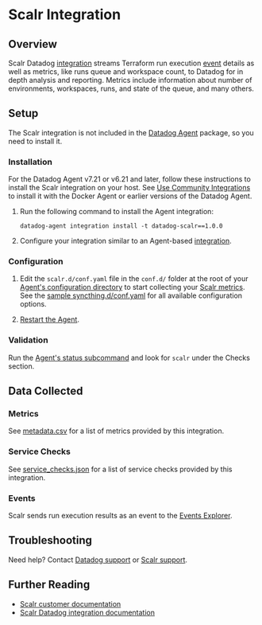 # Scalr Integration

## Overview

Scalr Datadog [integration][18] streams Terraform run execution [event][19] details as well as metrics, like runs queue and workspace count, to Datadog for in depth analysis and reporting.
Metrics include information about number of environments, workspaces, runs, and state of the queue, and many others.

## Setup
The Scalr integration is not included in the [Datadog Agent][2] package, so you need to install it.

### Installation

For the Datadog Agent v7.21 or v6.21 and later, follow these instructions to install the Scalr integration on your host. See [Use Community Integrations][3] to install it with the Docker Agent or earlier versions of the Datadog Agent.

1. Run the following command to install the Agent integration:

   ```shell
   datadog-agent integration install -t datadog-scalr==1.0.0
   ```

2. Configure your integration similar to an Agent-based [integration][4].

### Configuration

1. Edit the `scalr.d/conf.yaml` file in the `conf.d/` folder at the root of your [Agent's configuration directory][7] to start collecting your [Scalr metrics](#metrics). See the [sample syncthing.d/conf.yaml][8] for all available configuration options.

2. [Restart the Agent][9].

### Validation

Run the [Agent's status subcommand][10] and look for `scalr` under the Checks section.

## Data Collected

### Metrics

See [metadata.csv][11] for a list of metrics provided by this integration.

### Service Checks

See [service_checks.json][13] for a list of service checks provided by this integration.

### Events

Scalr sends run execution results as an event to the [Events Explorer][17].

## Troubleshooting

Need help? Contact [Datadog support][5] or [Scalr support][15].

## Further Reading

- [Scalr customer documentation][16]
- [Scalr Datadog integration documentation][14]

[1]: https://scalr.io
[2]: https://app.datadoghq.com/account/settings#agent
[3]: https://docs.datadoghq.com/agent/guide/use-community-integrations/
[4]: https://docs.datadoghq.com/getting_started/integrations/
[5]: https://docs.datadoghq.com/help/
[6]: https://docs.datadoghq.com/agent/guide/agent-commands/#agent-status-and-information
[7]: https://docs.datadoghq.com/agent/guide/agent-configuration-files/#agent-configuration-directory
[8]: https://github.com/DataDog/integrations-extras/blob/master/scalr/datadog_checks/scalr/data/conf.yaml.example
[9]: https://docs.datadoghq.com/agent/guide/agent-commands/#start-stop-and-restart-the-agent
[10]: https://docs.datadoghq.com/agent/guide/agent-commands/#service-status
[11]: https://github.com/DataDog/integrations-extras/blob/master/scalr/metadata.csv
[13]: https://github.com/DataDog/integrations-extras/blob/master/scalr/assets/service_checks.json
[14]: https://docs.scalr.com/en/latest/integrations.html#datadog
[15]: https://scalr-labs.atlassian.net/servicedesk/customer/portal/31
[16]: https://docs.scalr.com
[17]: https://docs.datadoghq.com/events/explorer/
[18]: https://docs.scalr.com/en/latest/integrations.html
[19]: https://docs.datadoghq.com/events/

